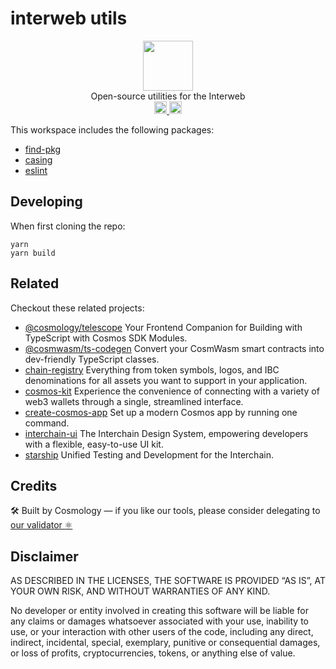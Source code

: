 # interweb utils

<p align="center">
  <img src="https://github.com/cosmology-tech/interweb-utils/assets/545047/89c743c4-be88-409f-9a77-4b02cd7fe9a4" width="80">
  <br />
    Open-source utilities for the Interweb
  <br />
    <a href="https://github.com/cosmology-tech/interweb-utils/actions/workflows/run-tests.yml">
    <img height="20" src="https://github.com/cosmology-tech/interweb-utils/actions/workflows/run-tests.yml/badge.svg" />
    </a>
   <img height="20" src="https://img.shields.io/badge/license-MIT-blue.svg">
</p>



This workspace includes the following packages:

- [find-pkg](https://github.com/cosmology-tech/interweb-utils/tree/main/packages/find-pkg)
- [casing](https://github.com/cosmology-tech/interweb-utils/tree/main/packages/casing)
- [eslint](https://github.com/cosmology-tech/interweb-utils/tree/main/packages/eslint)

## Developing


When first cloning the repo:
```
yarn
yarn build
```

## Related

Checkout these related projects:

* [@cosmology/telescope](https://github.com/cosmology-tech/telescope) Your Frontend Companion for Building with TypeScript with Cosmos SDK Modules.
* [@cosmwasm/ts-codegen](https://github.com/CosmWasm/ts-codegen) Convert your CosmWasm smart contracts into dev-friendly TypeScript classes.
* [chain-registry](https://github.com/cosmology-tech/chain-registry) Everything from token symbols, logos, and IBC denominations for all assets you want to support in your application.
* [cosmos-kit](https://github.com/cosmology-tech/cosmos-kit) Experience the convenience of connecting with a variety of web3 wallets through a single, streamlined interface.
* [create-cosmos-app](https://github.com/cosmology-tech/create-cosmos-app) Set up a modern Cosmos app by running one command.
* [interchain-ui](https://github.com/cosmology-tech/interchain-ui) The Interchain Design System, empowering developers with a flexible, easy-to-use UI kit.
* [starship](https://github.com/cosmology-tech/starship) Unified Testing and Development for the Interchain.

## Credits

🛠 Built by Cosmology — if you like our tools, please consider delegating to [our validator ⚛️](https://cosmology.zone/validator)


## Disclaimer

AS DESCRIBED IN THE LICENSES, THE SOFTWARE IS PROVIDED “AS IS”, AT YOUR OWN RISK, AND WITHOUT WARRANTIES OF ANY KIND.

No developer or entity involved in creating this software will be liable for any claims or damages whatsoever associated with your use, inability to use, or your interaction with other users of the code, including any direct, indirect, incidental, special, exemplary, punitive or consequential damages, or loss of profits, cryptocurrencies, tokens, or anything else of value.
